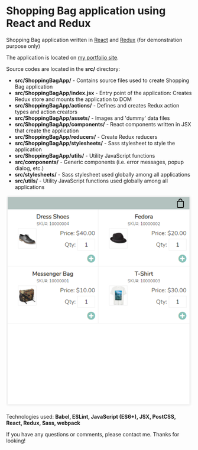 # Shopping Bag application using React and Redux
Shopping Bag application written in [React](https://reactjs.org/) and [Redux](https://redux.js.org/) (for demonstration purpose only)

The application is located on [my portfolio site](http://www.dnwebfolio.com/index.php#spa).

Source codes are located in the **src/** directory:
* **src/ShoppingBagApp/** - Contains source files used to create Shopping Bag application
* **src/ShoppingBagApp/index.jsx** - Entry point of the application: Creates Redux store and mounts the application to DOM
* **src/ShoppingBagApp/actions/** - Defines and creates Redux action types and action creators
* **src/ShoppingBagApp/assets/** - Images and 'dummy' data files
* **src/ShoppingBagApp/components/** - React components written in JSX that create the application
* **src/ShoppingBagApp/reducers/** - Create Redux reducers
* **src/ShoppingBagApp/stylesheets/** - Sass stylesheet to style the application
* **src/ShoppingBagApp/utils/** - Utility JavaScript functions
* **src/components/** - Generic components (i.e. error messages, popup dialog, etc.)
* **src/stylesheets/** - Sass stylesheet used globally among all applications
* **src/utils/** - Utility JavaScript functions used globally among all applications

![Shopping Bag app](img/ShoppingBagApp.PNG)

Technologies used: **Babel, ESLint, JavaScript (ES6+), JSX, PostCSS, React, Redux, Sass, webpack**

If you have any questions or comments, please contact me. Thanks for looking!
